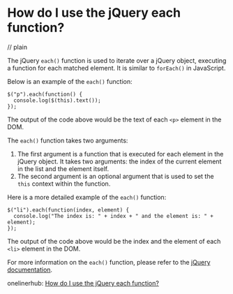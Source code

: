 # How do I use the jQuery each function?
// plain

The jQuery `each()` function is used to iterate over a jQuery object, executing a function for each matched element. It is similar to `forEach()` in JavaScript.

Below is an example of the `each()` function:
```
$("p").each(function() {
  console.log($(this).text());
});
```
The output of the code above would be the text of each `<p>` element in the DOM.

The `each()` function takes two arguments:
1. The first argument is a function that is executed for each element in the jQuery object. It takes two arguments: the index of the current element in the list and the element itself.
2. The second argument is an optional argument that is used to set the `this` context within the function.

Here is a more detailed example of the `each()` function:
```
$("li").each(function(index, element) {
  console.log("The index is: " + index + " and the element is: " + element);
});
```
The output of the code above would be the index and the element of each `<li>` element in the DOM.

For more information on the `each()` function, please refer to the [jQuery documentation](https://api.jquery.com/each/).

onelinerhub: [How do I use the jQuery each function?](https://onelinerhub.com/jquery/how-do-i-use-the-jquery-each-function)